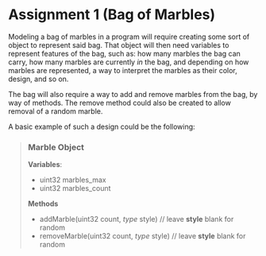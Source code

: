
# Assignment 1 (Bag of Marbles)

Modeling a bag of marbles in a program will require creating some sort of object to represent said bag. That object will then need variables to represent features of the bag, such as: how many marbles the bag can carry, how many marbles are currently *in* the bag, and depending on how marbles are represented, a way to interpret the marbles as their color, design, and so on.

The bag will also require a way to add and remove marbles from the bag, by way of methods. The remove method could also be created to allow removal of a random marble.

A basic example of such a design could be the following:

> ### **Marble Object**
>
> **Variables**:
> - uint32 marbles_max
> - uint32 marbles_count
>
> **Methods**
> - addMarble(uint32 count, *type* style) // leave **style** blank for random
> - removeMarble(uint32 count, *type* style) // leave **style** blank for random